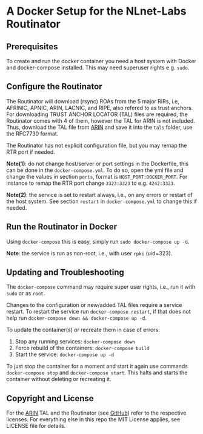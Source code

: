 # A Docker Setup for the NLnet-Labs Routinator

## Prerequisites

To create and run the docker container you need a host system with
Docker and docker-compose installed. This may need superuser rights
e.g. `sudo`.

## Configure the Routinator

The Routinator will download (rsync) ROAs from the 5 major RIRs, i.e,
AFRINIC, APNIC, ARIN, LACNIC, and RIPE, also refered to as trust anchors.
For downloading TRUST ANCHOR LOCATOR (TAL) files are required, the Routinator
comes with 4 of them, however the TAL for ARIN is not included.
Thus, download the TAL file from [ARIN] and save it into the `tals` folder,
use the RFC7730 format.

The Routinator has not explicit configuration file, but you may remap the
RTR port if needed.

**Note(1)**: do not change host/server or port settings in the Dockerfile,
this can be done in the `docker-compose.yml`. To do so, open the yml
file and change the values in section `ports`, format is `HOST_PORT:DOCKER_PORT`.
For instance to remap the RTR port change `3323:3323` to e.g. `4242:3323`.

**Note(2)**: the service is set to restart always, i.e., on any errors or
restart of the host system.  See section `restart` in `docker-compose.yml` 
to change this if needed.

## Run the Routinator in Docker

Using `docker-compose` this is easy, simply run `sudo docker-compose up -d`.

**Note**: the service is run as non-root, i.e., with user `rpki` (uid=323).

## Updating and Troubleshooting

The `docker-compose` command may require super user rights, i.e., run it 
with `sudo` or as `root`.

Changes to the configuration or new/added TAL files require a service restart.
To restart the service run `docker-compose restart`, if that does not help
run `docker-compose down && docker-compose up -d`.

To update the container(s) or recreate them in case of errors:
1. Stop any running services: `docker-compose down`
2. Force rebuild of the containers: `docker-compose build`
3. Start the service: `docker-compose up -d`

To just stop the container for a moment and start it again use commands
`docker-compose stop` and `docker-compose start`. This halts and
starts the container without deleting or recreating it.

## Copyright and License

For the [ARIN] TAL and the Routinator (see [GitHub]) refer to the respective licenses.
For everything else in this repo the MIT License applies, see LICENSE file for details.

[ARIN]: https://www.arin.net/resources/rpki/tal.html
[GitHub]: https://github.com/NLnetLabs/routinator 
